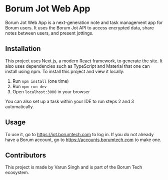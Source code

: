 # Borum Jot Web App

Borum Jot Web App is a next-generation note and task management app for Borum users. It uses the Borum Jot API to access encrypted data, share notes between users, and present jottings. 

## Installation

This project uses Next.js, a modern React framework, to generate the site. It also uses dependencies such as TypeScript and Material that one can install using npm. To install this project and view it locally:

1. Run `npm install` (one time)
2. Run `npm run dev`
3. Open `localhost:3000` in your browser

You can also set up a task within your IDE to run steps 2 and 3 automatically.

## Usage

To use it, go to https://jot.borumtech.com to log in. If you do not already have a Borum account, go to https://accounts.borumtech.com to make one. 

## Contributors

This project is made by Varun Singh and is part of the Borum Tech ecosystem. 